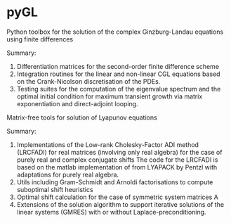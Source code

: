 # pyGL

Python toolbox for the solution of the complex Ginzburg-Landau equations using finite differences

Summary:
1. Differentiation matrices for the second-order finite difference scheme
2. Integration routines for the linear and non-linear CGL equations based on the Crank-Nicolson discretisation of the PDEs.
3. Testing suites for the computation of the eigenvalue spectrum and the optimal initial condition for maximum transient growth via matrix exponentiation and direct-adjoint looping.

Matrix-free tools for solution of Lyapunov equations

Summary:
1. Implementations of the Low-rank Cholesky-Factor ADI method (LRCFADI) for real matrices (involving only real algebra) for the case of purely real and complex conjugate shifts
   The code for the LRCFADI is based on the matlab implementation of from LYAPACK by Pentzl with adaptations for purely real algebra.
3. Utils including Gram-Schmidt and Arnoldi factorisations to compute suboptimal shift heuristics
4. Optimal shift calculation for the case of symmetric system matrices A
5. Extensions of the solution algorithm to support iterative solutions of the linear systems (GMRES) with or without Laplace-preconditioning.
